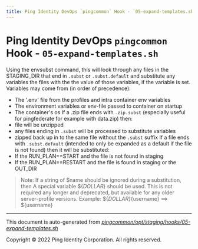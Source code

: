 ```yaml
---
title: Ping Identity DevOps `pingcommon` Hook - `05-expand-templates.sh`
---
```


# Ping Identity DevOps `pingcommon` Hook - `05-expand-templates.sh`
 Using the envsubst command, this will look through any files in the
 STAGING_DIR that end in `.subst` or `.subst.default`
 and substitute any variables the files with the the value of those
 variables, if the variable is set.
 Variables may come from (in order of precedence):
  - The '.env' file from the profiles and intra container env variables
  - The environment variables or env-file passed to container on startup
  - The container's os
 If a .zip file ends with `.zip.subst` (especially useful for pingfederate
 for example with data.zip) then:
  - file will be unzipped
  - any files ending in `.subst` will be processed to substitute variables
  - zipped back up in to the same file without the `.subst` suffix
 If a file ends with `.subst.default` (intended to only be expanded as a
 default if the file is not found) then it will be substituted:
  - If the RUN_PLAN==START and the file is not found in staging
  - If the RUN_PLAN==RESTART and the file is found in staging or the OUT_DIR
 >Note: If a string of $name should be ignored during a substitution, then
 A special variable ${_DOLLAR_} should be used.  This is not required any longer
 and deprecated, but available for any older server-profile versions.
 >Example: ${_DOLLAR_}{username} ==> ${username}

---
This document is auto-generated from _[pingcommon/opt/staging/hooks/05-expand-templates.sh](https://github.com/pingidentity/pingidentity-docker-builds/blob/master/pingcommon/opt/staging/hooks/05-expand-templates.sh)_

Copyright © 2022 Ping Identity Corporation. All rights reserved.
